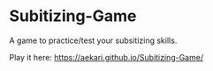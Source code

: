 # Subitizing-Game
A game to practice/test your subsitizing skills.

Play it here: https://aekari.github.io/Subitizing-Game/
